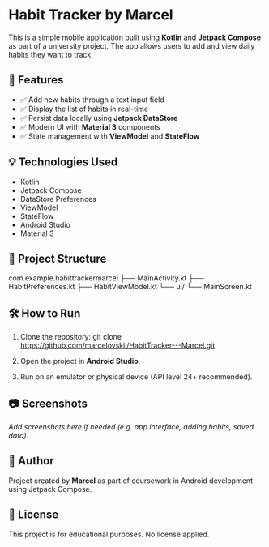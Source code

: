 # Habit Tracker by Marcel

This is a simple mobile application built using **Kotlin** and **Jetpack Compose** as part of a university project. The app allows users to add and view daily habits they want to track.

## 📱 Features

- ✅ Add new habits through a text input field
- ✅ Display the list of habits in real-time
- ✅ Persist data locally using **Jetpack DataStore**
- ✅ Modern UI with **Material 3** components
- ✅ State management with **ViewModel** and **StateFlow**

## 💡 Technologies Used

- Kotlin
- Jetpack Compose
- DataStore Preferences
- ViewModel
- StateFlow
- Android Studio
- Material 3

## 📂 Project Structure

com.example.habittrackermarcel
├── MainActivity.kt
├── HabitPreferences.kt
├── HabitViewModel.kt
└── ui/
└── MainScreen.kt

## 🛠 How to Run

1. Clone the repository:
   git clone https://github.com/marcelovskii/HabitTracker---Marcel.git

   
2. Open the project in **Android Studio**.

3. Run on an emulator or physical device (API level 24+ recommended).

## 📷 Screenshots

_Add screenshots here if needed (e.g. app interface, adding habits, saved data)._

## 📘 Author

Project created by **Marcel** as part of coursework in Android development using Jetpack Compose.

## 🔗 License

This project is for educational purposes. No license applied.
